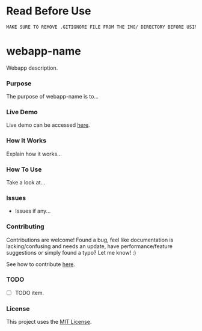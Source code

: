 # Read Before Use
```html
MAKE SURE TO REMOVE .GITIGNORE FILE FROM THE IMG/ DIRECTORY BEFORE USING.
```

# webapp-name

Webapp description.

### Purpose

The purpose of webapp-name is to...

### Live Demo

Live demo can be accessed [here](https://cgabriel5.github.io/webapp-name/).

### How It Works

Explain how it works...

### How To Use

Take a look at...

### Issues

* Issues if any... 

### Contributing

Contributions are welcome! Found a bug, feel like documentation is lacking/confusing and needs an update, have performance/feature suggestions or simply found a typo? Let me know! :)

See how to contribute [here](https://github.com/cgabriel5/webapp-name/blob/master/CONTRIBUTING.md).

### TODO

- [ ] TODO item.

### License

This project uses the [MIT License](https://github.com/cgabriel5/webapp-name/blob/master/LICENSE.txt).

